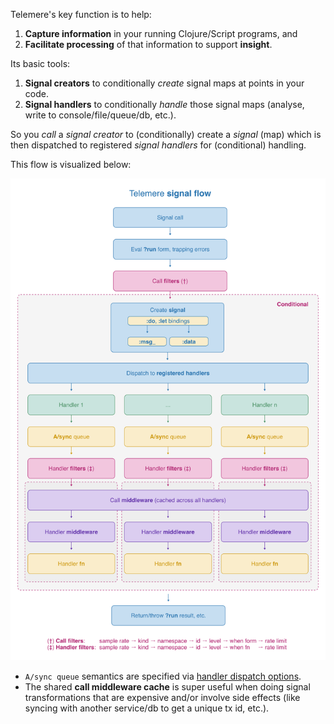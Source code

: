 Telemere's key function is to help:

1. **Capture information** in your running Clojure/Script programs, and
2. **Facilitate processing** of that information to support **insight**.

Its basic tools:

1. **Signal creators** to conditionally *create* signal maps at points in your code.
2. **Signal handlers** to conditionally *handle* those signal maps (analyse, write to
console/file/queue/db, etc.).

So you *call* a *signal creator* to (conditionally) create a *signal* (map) which is then dispatched to registered _signal handlers_ for (conditional) handling.

This flow is visualized below:

<img src="https://raw.githubusercontent.com/taoensso/telemere/master/imgs/signal-flow.svg" alt="Telemere signal flowchart" width="640"/>

- `A/sync queue` semantics are specified via [handler dispatch options](https://cljdoc.org/d/com.taoensso/telemere/CURRENT/api/taoensso.telemere#help:handler-dispatch-options).
- The shared **call middleware cache** is super useful when doing signal transformations that are expensive and/or involve side effects (like syncing with another service/db to get a unique tx id, etc.).